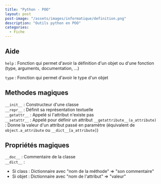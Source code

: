 ```yaml
---
title: "Python - POO"
layout: post  
post-image: "/assets/images/informatique/definition.png"  
description: "Outils python en POO"  
categories:
  - Fiche
---
```


## Aide

`help` : Fonction qui permet d'avoir la définition d'un objet ou d'une fonction (type, arguments, documentation, ...)

`type` : Fonction qui permet d'avoir le type d'un objet

## Methodes magiques

`__init__` : Constructeur d'une classe  
`__repr__` : Définit sa représentation textuelle  
`__getattr__` : Appelé si l'attribut n'existe pas  
`__setattr__` : Appelé pour définir un attribut
`__getattribute__(a_attribute)` : Donne la valeur d'un attribut passé en paramètre (équivalent de `object.a_attribute` ou `__dict__[a_attribute]`)  

## Propriétés magiques

`__doc__` : Commentaire de la classe  
`__dict__` : 
- Si class : Dictionnaire avec "nom de la méthode" => "son commentaire"
- Si objet : Dictionnaire avec "nom de l'attribut" => "valeur"